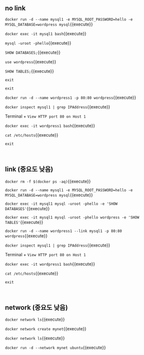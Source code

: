 <br>

## no link

`docker run -d --name mysql1 -e MYSQL_ROOT_PASSWORD=hello -e MYSQL_DATABASE=wordpress mysql`{{execute}}

`docker exec -it mysql1 bash`{{execute}}

`mysql -uroot -phello`{{execute}}

`SHOW DATABASES;`{{execute}}

`use wordpress`{{execute}}

`SHOW TABLES;`{{execute}}

`exit`

`exit`

`docker run -d --name wordpress1 -p 80:80 wordpress`{{execute}}

`docker inspect mysql1 | grep IPAddress`{{execute}}

Terminal + `View HTTP port 80 on Host 1`

`docker exec -it wordpress1 bash`{{execute}}

`cat /etc/hosts`{{execute}}

`exit`


<br>

## link (중요도 낮음)

`docker rm -f $(docker ps -aq)`{{execute}}

`docker run -d --name mysql1 -e MYSQL_ROOT_PASSWORD=hello -e MYSQL_DATABASE=wordpress mysql`{{execute}}

`docker exec -it mysql1 mysql -uroot -phello -e 'SHOW DATABASES'`{{execute}}

`docker exec -it mysql1 mysql -uroot -phello wordpress -e 'SHOW TABLES'`{{execute}}

`docker run -d --name wordpress1 --link mysql1 -p 80:80 wordpress`{{execute}}

`docker inspect mysql1 | grep IPAddress`{{execute}}

Terminal + `View HTTP port 80 on Host 1`

`docker exec -it wordpress1 bash`{{execute}}

`cat /etc/hosts`{{execute}}

`exit`

<br>

## network (중요도 낮음)

`docker network ls`{{execute}}

`docker network create mynet`{{execute}}

`docker network ls`{{execute}}

`docker run -d --network mynet ubuntu`{{execute}}
